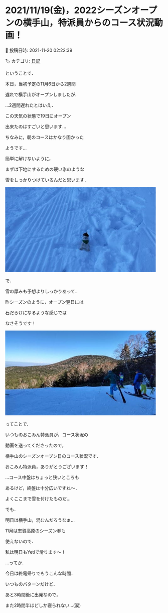 # 2021/11/19(金)，2022シーズンオープンの横手山，特派員からのコース状況動画！

📅 投稿日時: 2021-11-20 02:22:39

🏷️ カテゴリ: [日記](cc4b5682fb7b8b144980957a978653fb0.md)

ということで．


本日，当初予定の11月6日から2週間


遅れで横手山がオープンしましたが．


…2週間遅れたとはいえ．


この天気の状態で19日にオープン


出来たのはすごいと思います…





ちなみに，朝のコースはかなり固かった


ようです…


簡単に解けないように，


まずは下地にするための硬い氷のような


雪をしっかりつけているんだと思います．




![0591c52cc529e680f602c27e878915ba.jpg](images/0591c52cc529e680f602c27e878915ba.jpg)







で．


雪の厚みも予想よりしっかりあって．


昨シーズンのように，オープン翌日には


石だらけになるような感じでは


なさそうです！




![aab623bb415a27d49b9e21d08276fdec.jpg](images/aab623bb415a27d49b9e21d08276fdec.jpg)







ってことで．


いつものおこみん特派員が，コース状況の


動画を送ってくださったので，


横手山のシーズンオープン日のコース状況です．


おこみん特派員，ありがとうございます！








…コース中盤はちょっと狭いところも


あるけど，終盤は十分広いですね～．


よくここまで雪を付けたものだ…





でも．


明日は横手山，混むんだろうなぁ…


11月は志賀高原のシーズン券も


使えないので．


私は明日もYetiで滑ります～！





…ってか．


今日は終電帰りでもうこんな時間．


いつものパターンだけど．


あと3時間後に出発なので，


また2時間半ほどしか寝られない…(涙)
